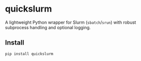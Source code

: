 # quickslurm

A lightweight Python wrapper for Slurm (`sbatch`/`srun`) with robust subprocess handling and optional logging.

## Install

```bash
pip install quickslurm
